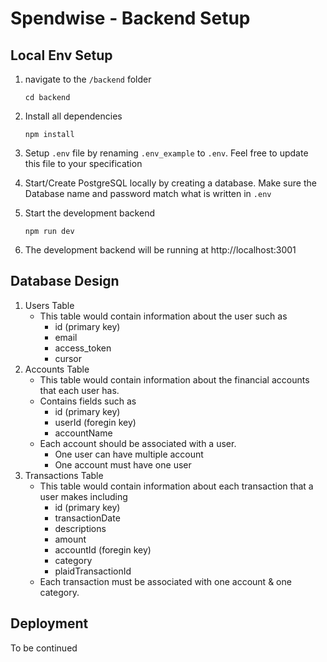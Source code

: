 # Spendwise - Backend Setup

## Local Env Setup

1. navigate to the `/backend` folder
   ```
   cd backend
   ```
2. Install all dependencies
   ```
   npm install
   ```
3. Setup `.env` file by renaming `.env_example` to `.env`. Feel free to update this file to your specification

4. Start/Create PostgreSQL locally by creating a database. Make sure the Database name and password match what is written in `.env`

5. Start the development backend
   ```
   npm run dev
   ```
6. The development backend will be running at http://localhost:3001

## Database Design

1. Users Table
   - This table would contain information about the user such as
     - id (primary key)
     - email
     - access_token
     - cursor
2. Accounts Table
   - This table would contain information about the financial accounts that each user has.
   - Contains fields such as
     - id (primary key)
     - userId (foregin key)
     - accountName
   - Each account should be associated with a user.
     - One user can have multiple account
     - One account must have one user
3. Transactions Table
   - This table would contain information about each transaction that a user makes including
     - id (primary key)
     - transactionDate
     - descriptions
     - amount
     - accountId (foregin key)
     - category
     - plaidTransactionId
   - Each transaction must be associated with one account & one category.

## Deployment

To be continued
